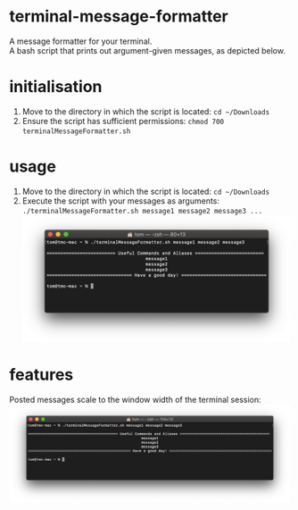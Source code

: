 # terminal-message-formatter
A message formatter for your terminal.<br/>
A bash script that prints out argument-given messages, as depicted below.

# initialisation
1. Move to the directory in which the script is located: `cd ~/Downloads`
2. Ensure the script has sufficient permissions: `chmod 700 terminalMessageFormatter.sh`

# usage
1. Move to the directory in which the script is located: `cd ~/Downloads`
2. Execute the script with your messages as arguments:<br/>
`./terminalMessageFormatter.sh message1 message2 message3 ...`  
![running the script](./message-formatter-demonstration.png)

# features
Posted messages scale to the window width of the terminal session:
![demonstation](./message-formatter-scaling-demonstration.png)
